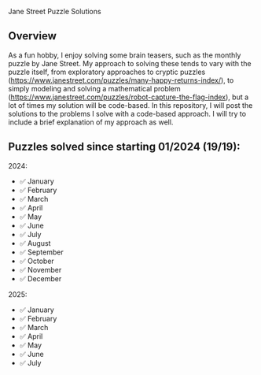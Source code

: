  Jane Street Puzzle Solutions

## Overview
As a fun hobby, I enjoy solving some brain teasers, such as the monthly puzzle by Jane Street.
My approach to solving these tends to vary with the puzzle itself, from exploratory approaches to cryptic puzzles (https://www.janestreet.com/puzzles/many-happy-returns-index/), to simply modeling and solving a mathematical problem (https://www.janestreet.com/puzzles/robot-capture-the-flag-index), but a lot of times my solution will be code-based.
In this repository, I will post the solutions to the problems I solve with a code-based approach. I will try to include a brief explanation of my approach as well.

## Puzzles solved since starting 01/2024 (19/19):
2024:
- ✅ January
- ✅ February
- ✅ March
- ✅ April
- ✅ May
- ✅ June
- ✅ July
- ✅ August
- ✅ September
- ✅ October
- ✅ November
- ✅ December
  
2025:
- ✅ January
- ✅ February
- ✅ March
- ✅ April
- ✅ May
- ✅ June
- ✅ July
